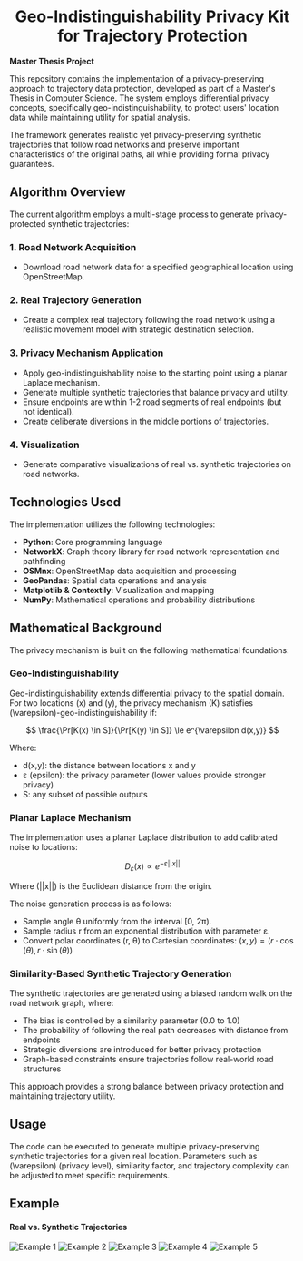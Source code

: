 <div align="center">

# Geo-Indistinguishability Privacy Kit for Trajectory Protection

</div>

**Master Thesis Project**

This repository contains the implementation of a privacy-preserving approach to trajectory data protection, developed as part of a Master's Thesis in Computer Science. The system employs differential privacy concepts, specifically geo-indistinguishability, to protect users' location data while maintaining utility for spatial analysis.

The framework generates realistic yet privacy-preserving synthetic trajectories that follow road networks and preserve important characteristics of the original paths, all while providing formal privacy guarantees.

## Algorithm Overview

The current algorithm employs a multi-stage process to generate privacy-protected synthetic trajectories:

### 1. Road Network Acquisition
- Download road network data for a specified geographical location using OpenStreetMap.

### 2. Real Trajectory Generation
- Create a complex real trajectory following the road network using a realistic movement model with strategic destination selection.

### 3. Privacy Mechanism Application
- Apply geo-indistinguishability noise to the starting point using a planar Laplace mechanism.
- Generate multiple synthetic trajectories that balance privacy and utility.
- Ensure endpoints are within 1-2 road segments of real endpoints (but not identical).
- Create deliberate diversions in the middle portions of trajectories.

### 4. Visualization
- Generate comparative visualizations of real vs. synthetic trajectories on road networks.

## Technologies Used

The implementation utilizes the following technologies:

- **Python**: Core programming language
- **NetworkX**: Graph theory library for road network representation and pathfinding
- **OSMnx**: OpenStreetMap data acquisition and processing
- **GeoPandas**: Spatial data operations and analysis
- **Matplotlib & Contextily**: Visualization and mapping
- **NumPy**: Mathematical operations and probability distributions

## Mathematical Background

The privacy mechanism is built on the following mathematical foundations:

### Geo-Indistinguishability
Geo-indistinguishability extends differential privacy to the spatial domain. For two locations \(x\) and \(y\), the privacy mechanism \(K\) satisfies \(\varepsilon\)-geo-indistinguishability if:

$$
\frac{\Pr[K(x) \in S]}{\Pr[K(y) \in S]} \le e^{\varepsilon d(x,y)}
$$

Where:
- d(x,y): the distance between locations x and y
- ε (epsilon): the privacy parameter (lower values provide stronger privacy)
- S: any subset of possible outputs

### Planar Laplace Mechanism
The implementation uses a planar Laplace distribution to add calibrated noise to locations:

$$
D_{\varepsilon}(x) \propto e^{-\varepsilon||x||}
$$

Where \(||x||\) is the Euclidean distance from the origin.

The noise generation process is as follows:
- Sample angle θ uniformly from the interval [0, 2π).
- Sample radius r from an exponential distribution with parameter ε.
- Convert polar coordinates (r, θ) to Cartesian coordinates: $(x, y) = (r \cdot \cos(\theta), r \cdot \sin(\theta))$

### Similarity-Based Synthetic Trajectory Generation
The synthetic trajectories are generated using a biased random walk on the road network graph, where:
- The bias is controlled by a similarity parameter (0.0 to 1.0)
- The probability of following the real path decreases with distance from endpoints
- Strategic diversions are introduced for better privacy protection
- Graph-based constraints ensure trajectories follow real-world road structures

This approach provides a strong balance between privacy protection and maintaining trajectory utility.

## Usage

The code can be executed to generate multiple privacy-preserving synthetic trajectories for a given real location. Parameters such as \(\varepsilon\) (privacy level), similarity factor, and trajectory complexity can be adjusted to meet specific requirements.

## Example

#### Real vs. Synthetic Trajectories
![Example 1](example/1.png)
![Example 2](example/2.png)
![Example 3](example/3.png)
![Example 4](example/4.png)
![Example 5](example/5.png)
